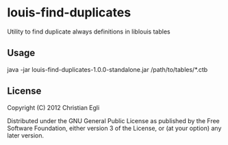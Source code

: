 # louis-find-duplicates

Utility to find duplicate always definitions in liblouis tables

## Usage

   java -jar louis-find-duplicates-1.0.0-standalone.jar /path/to/tables/*.ctb

## License

Copyright (C) 2012 Christian Egli

Distributed under the GNU General Public License as published by the
Free Software Foundation, either version 3 of the License, or (at your
option) any later version.
